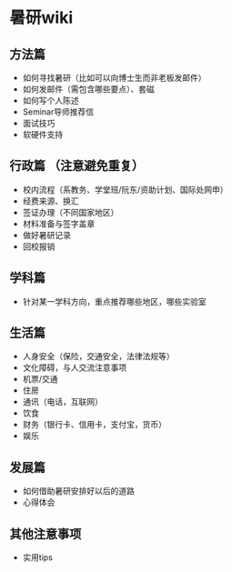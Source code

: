 # 暑研wiki
## 方法篇
* 如何寻找暑研（比如可以向博士生而非老板发邮件）
* 如何发邮件（需包含哪些要点）、套磁
* 如何写个人陈述
* Seminar导师推荐信
* 面试技巧
* 软硬件支持
## 行政篇 （注意避免重复）
* 校内流程（系教务、学堂班/阮东/资助计划、国际处网申）
* 经费来源、换汇
* 签证办理（不同国家地区）
* 材料准备与签字盖章
* 做好暑研记录
* 回校报销
## 学科篇
* 针对某一学科方向，重点推荐哪些地区，哪些实验室
## 生活篇
* 人身安全（保险，交通安全，法律法规等）
* 文化障碍，与人交流注意事项
* 机票/交通
* 住房
* 通讯（电话，互联网）
* 饮食
* 财务（银行卡、信用卡，支付宝，货币）
* 娱乐
## 发展篇
* 如何借助暑研安排好以后的道路
* 心得体会
## 其他注意事项
* 实用tips
